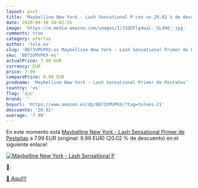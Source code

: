 ```yaml
---
layout: post
title: 'Maybelline New York - Lash Sensational P con un 20.02 % de descuento'
date: 2020-09-30 10:02:55
image: 'https://m.media-amazon.com/images/I/31OOFlg4wzL._SL400_.jpg'
comments: true
category: ofertas
author: 'tole.es'
slug: 'B073VMVPKX-es Maybelline New York - Lash Sensational Primer de Pestañas'
sku: 'B073VMVPKX-es'
actualPrice: 7.99 EUR
currency: EUR
price: 7.99
comparePrice: 9.99 EUR
prodname: 'Maybelline New York - Lash Sensational Primer de Pestañas'
country: 'es'
flag: '🇪🇸'
brand: ''
buyurl: 'https://www.amazon.es/dp/B073VMVPKX/?tag=tolees-21'
descuento: '20.02'
average: '7.99'
---
```


En este momento está [Maybelline New York - Lash Sensational Primer de Pestañas](https://www.amazon.es/dp/B073VMVPKX/?tag=tolees-21) a 7.99 EUR (original: 9.99 EUR) (20.02 %  de descuento) en el siguiente enlace!

[![Maybelline New York - Lash Sensational P](https://m.media-amazon.com/images/I/31OOFlg4wzL._SL400_.jpg)](https://www.amazon.es/dp/B073VMVPKX/?tag=tolees-21)

🔎:


[🛒 Aquí!!!](https://www.amazon.es/dp/B073VMVPKX/?tag=tolees-21)

